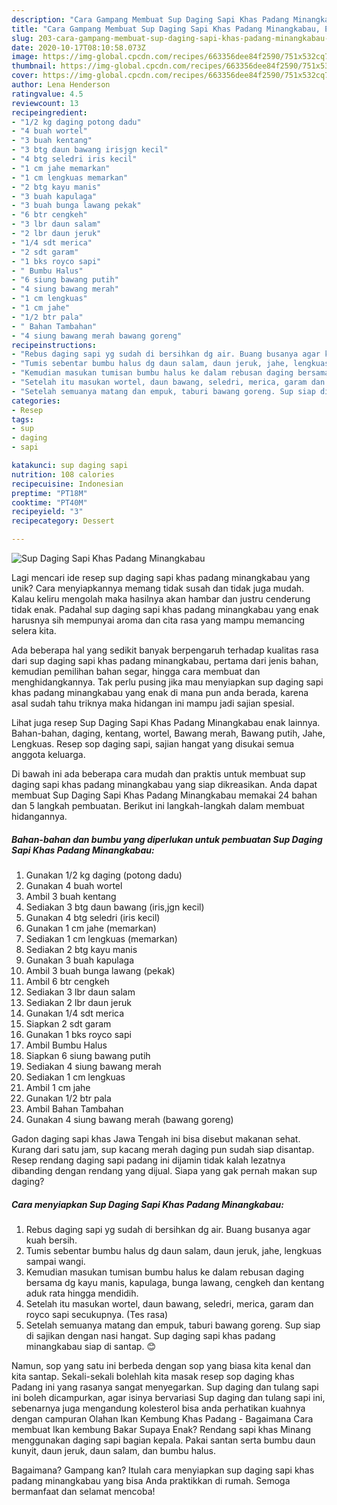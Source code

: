 ```yaml
---
description: "Cara Gampang Membuat Sup Daging Sapi Khas Padang Minangkabau, Enak"
title: "Cara Gampang Membuat Sup Daging Sapi Khas Padang Minangkabau, Enak"
slug: 203-cara-gampang-membuat-sup-daging-sapi-khas-padang-minangkabau-enak
date: 2020-10-17T08:10:58.073Z
image: https://img-global.cpcdn.com/recipes/663356dee84f2590/751x532cq70/sup-daging-sapi-khas-padang-minangkabau-foto-resep-utama.jpg
thumbnail: https://img-global.cpcdn.com/recipes/663356dee84f2590/751x532cq70/sup-daging-sapi-khas-padang-minangkabau-foto-resep-utama.jpg
cover: https://img-global.cpcdn.com/recipes/663356dee84f2590/751x532cq70/sup-daging-sapi-khas-padang-minangkabau-foto-resep-utama.jpg
author: Lena Henderson
ratingvalue: 4.5
reviewcount: 13
recipeingredient:
- "1/2 kg daging potong dadu"
- "4 buah wortel"
- "3 buah kentang"
- "3 btg daun bawang irisjgn kecil"
- "4 btg seledri iris kecil"
- "1 cm jahe memarkan"
- "1 cm lengkuas memarkan"
- "2 btg kayu manis"
- "3 buah kapulaga"
- "3 buah bunga lawang pekak"
- "6 btr cengkeh"
- "3 lbr daun salam"
- "2 lbr daun jeruk"
- "1/4 sdt merica"
- "2 sdt garam"
- "1 bks royco sapi"
- " Bumbu Halus"
- "6 siung bawang putih"
- "4 siung bawang merah"
- "1 cm lengkuas"
- "1 cm jahe"
- "1/2 btr pala"
- " Bahan Tambahan"
- "4 siung bawang merah bawang goreng"
recipeinstructions:
- "Rebus daging sapi yg sudah di bersihkan dg air. Buang busanya agar kuah bersih."
- "Tumis sebentar bumbu halus dg daun salam, daun jeruk, jahe, lengkuas sampai wangi."
- "Kemudian masukan tumisan bumbu halus ke dalam rebusan daging bersama dg kayu manis, kapulaga, bunga lawang, cengkeh dan kentang aduk rata hingga mendidih."
- "Setelah itu masukan wortel, daun bawang, seledri, merica, garam dan royco sapi secukupnya. (Tes rasa)"
- "Setelah semuanya matang dan empuk, taburi bawang goreng. Sup siap di sajikan dengan nasi hangat. Sup daging sapi khas padang minangkabau siap di santap. 😊"
categories:
- Resep
tags:
- sup
- daging
- sapi

katakunci: sup daging sapi 
nutrition: 108 calories
recipecuisine: Indonesian
preptime: "PT18M"
cooktime: "PT40M"
recipeyield: "3"
recipecategory: Dessert

---
```



![Sup Daging Sapi Khas Padang Minangkabau](https://img-global.cpcdn.com/recipes/663356dee84f2590/751x532cq70/sup-daging-sapi-khas-padang-minangkabau-foto-resep-utama.jpg)

Lagi mencari ide resep sup daging sapi khas padang minangkabau yang unik? Cara menyiapkannya memang tidak susah dan tidak juga mudah. Kalau keliru mengolah maka hasilnya akan hambar dan justru cenderung tidak enak. Padahal sup daging sapi khas padang minangkabau yang enak harusnya sih mempunyai aroma dan cita rasa yang mampu memancing selera kita.

Ada beberapa hal yang sedikit banyak berpengaruh terhadap kualitas rasa dari sup daging sapi khas padang minangkabau, pertama dari jenis bahan, kemudian pemilihan bahan segar, hingga cara membuat dan menghidangkannya. Tak perlu pusing jika mau menyiapkan sup daging sapi khas padang minangkabau yang enak di mana pun anda berada, karena asal sudah tahu triknya maka hidangan ini mampu jadi sajian spesial.

Lihat juga resep Sup Daging Sapi Khas Padang Minangkabau enak lainnya. Bahan-bahan, daging, kentang, wortel, Bawang merah, Bawang putih, Jahe, Lengkuas. Resep sop daging sapi, sajian hangat yang disukai semua anggota keluarga.


Di bawah ini ada beberapa cara mudah dan praktis untuk membuat sup daging sapi khas padang minangkabau yang siap dikreasikan. Anda dapat membuat Sup Daging Sapi Khas Padang Minangkabau memakai 24 bahan dan 5 langkah pembuatan. Berikut ini langkah-langkah dalam membuat hidangannya.

<!--inarticleads1-->

##### Bahan-bahan dan bumbu yang diperlukan untuk pembuatan Sup Daging Sapi Khas Padang Minangkabau:

1. Gunakan 1/2 kg daging (potong dadu)
1. Gunakan 4 buah wortel
1. Ambil 3 buah kentang
1. Sediakan 3 btg daun bawang (iris,jgn kecil)
1. Gunakan 4 btg seledri (iris kecil)
1. Gunakan 1 cm jahe (memarkan)
1. Sediakan 1 cm lengkuas (memarkan)
1. Sediakan 2 btg kayu manis
1. Gunakan 3 buah kapulaga
1. Ambil 3 buah bunga lawang (pekak)
1. Ambil 6 btr cengkeh
1. Sediakan 3 lbr daun salam
1. Sediakan 2 lbr daun jeruk
1. Gunakan 1/4 sdt merica
1. Siapkan 2 sdt garam
1. Gunakan 1 bks royco sapi
1. Ambil  Bumbu Halus
1. Siapkan 6 siung bawang putih
1. Sediakan 4 siung bawang merah
1. Sediakan 1 cm lengkuas
1. Ambil 1 cm jahe
1. Gunakan 1/2 btr pala
1. Ambil  Bahan Tambahan
1. Gunakan 4 siung bawang merah (bawang goreng)


Gadon daging sapi khas Jawa Tengah ini bisa disebut makanan sehat. Kurang dari satu jam, sup kacang merah daging pun sudah siap disantap. Resep rendang daging sapi padang ini dijamin tidak kalah lezatnya dibanding dengan rendang yang dijual. Siapa yang gak pernah makan sup daging? 

<!--inarticleads2-->

##### Cara menyiapkan Sup Daging Sapi Khas Padang Minangkabau:

1. Rebus daging sapi yg sudah di bersihkan dg air. Buang busanya agar kuah bersih.
1. Tumis sebentar bumbu halus dg daun salam, daun jeruk, jahe, lengkuas sampai wangi.
1. Kemudian masukan tumisan bumbu halus ke dalam rebusan daging bersama dg kayu manis, kapulaga, bunga lawang, cengkeh dan kentang aduk rata hingga mendidih.
1. Setelah itu masukan wortel, daun bawang, seledri, merica, garam dan royco sapi secukupnya. (Tes rasa)
1. Setelah semuanya matang dan empuk, taburi bawang goreng. Sup siap di sajikan dengan nasi hangat. Sup daging sapi khas padang minangkabau siap di santap. 😊


Namun, sop yang satu ini berbeda dengan sop yang biasa kita kenal dan kita santap. Sekali-sekali bolehlah kita masak resep sop daging khas Padang ini yang rasanya sangat menyegarkan. Sup daging dan tulang sapi ini boleh dicampurkan, agar isinya bervariasi Sup daging dan tulang sapi ini, sebenarnya juga mengandung kolesterol bisa anda perhatikan kuahnya dengan campuran Olahan Ikan Kembung Khas Padang - Bagaimana Cara membuat Ikan kembung Bakar Supaya Enak? Rendang sapi khas Minang menggunakan daging sapi bagian kepala. Pakai santan serta bumbu daun kunyit, daun jeruk, daun salam, dan bumbu halus. 

Bagaimana? Gampang kan? Itulah cara menyiapkan sup daging sapi khas padang minangkabau yang bisa Anda praktikkan di rumah. Semoga bermanfaat dan selamat mencoba!
